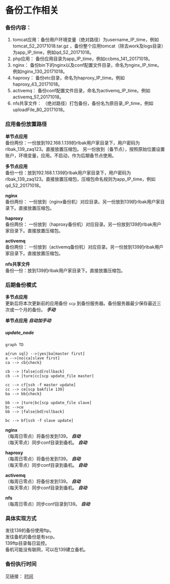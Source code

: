 #  备份工作相关

### 备份内容：

1. tomcat应用：备份用户环境变量（绝对路径）为username_IP_time，例如tomcat_52_20171018.tar.gz ，备份整个应用tomcat（除去work及logs目录）为app_IP_time，例如qd_52_20171018。
2. php应用：  备份应用目录为app_IP_time，例如ccbms_141_20171018。
3. nginx： 备份bin下的nginx以及conf配置文件目录，命名为nginx_IP_time。例如nginx_130_20171018。
4. haproxy： 备份etc目录，命名为haproxy_IP_time。例如haproxy_43_20171018。
5. activemq： 备份conf配置文件目录，命名为activemq_IP_time。例如activemq_57_20171018。
6. nfs共享文件： （绝对路径）打包备份，备份名为原目录_IP_time，例如uploadFile_80_20171018。





### 应用备份放置路径

**单节点应用**    
备份两份：一份放到192.168.1.139的rlbak用户家目录下，用户密码为rlbak_139_zaq123。直接放置压缩包。
另一份放到（备节点），按照原始位置设置账户，环境变量，应用。不启动，作为后期备节点使用。


**多节点应用**    
备份一份：放到192.168.1.139的rlbak用户家目录下，用户密码为rlbak_139_zaq123。直接放置压缩包，压缩包命名规则为app_IP_time，例如qd_52_20171018。

**nginx**   
备份两份： 一份放到（nginx备份机）对应目录。另一份放到139的rlbak用户家目录下。直接放置压缩包。

**haproxy**   
备份两份： 一份放到（haproxy备份机）对应目录。另一份放到139的rlbak用户家目录下。直接放置压缩包。

**activemq**   
备份两份： 一份放到（activemq备份机）对应目录。另一份放到139的rlbak用户家目录下。直接放置压缩包。

**nfs共享文件**   
备份一份：放到139的rlbak用户家目录下。直接放置压缩包。

### 后期备份模式

**多节点应用**   
更新后将本次更新前的应用备份 `scp` 到备份服务器。备份服务器最少保存最近三次或一个月的备份。      ***手动***

**单节点应用** ***自动加手动***  

##### update_node
```
graph TD

a{run sql} -->|yes|ba[master first]
a -->|no|ca[slave first]
ca --> cb{check} 

cb --> |false|cd[rollback]
cb --> |ture|cc[scp update_file master]

cc --> cf[ssh -f master update]
cc --> ce[scp bakfile 139]
ba --> bb{check} 

bb --> |ture|bc[scp update_file slave]
bc -->ce
bb --> |false|bd[rollback]

bc --> bf[ssh -f slave update]

```

**nginx**  
（每周日零点）将备份发到139。      ***自动***   
（每天零点）同步conf目录到备机。  ***自动***


**haproxy**   
（每周日零点）将备份发到139。      ***自动***   
（每天零点）同步conf目录到备机。  ***自动***

**activemq**   
（每周日零点）将备份发到139。      ***自动***   
（每天零点）同步conf目录到备机。  ***自动***

**nfs**   
（每周日零点）同步conf目录到139。  ***自动***

### 具体实现方式

发往139的备份使用ftp。   
发往备机的备份是有scp。   
139ftp目录每日监控。   
备机可能没有联网，可以在139建立备机。   

### 备份执行时间

见链接： [时间](http://fushisanlang.cn/time.xlsx)